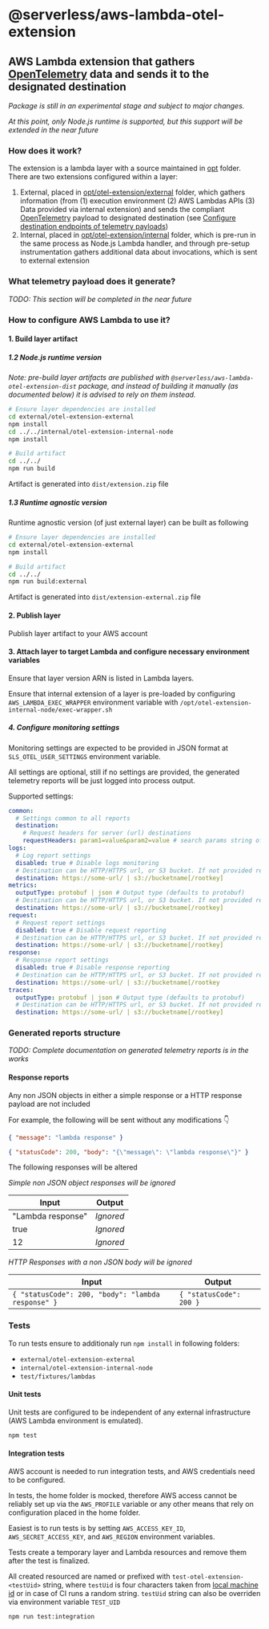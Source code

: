 # @serverless/aws-lambda-otel-extension

## AWS Lambda extension that gathers [OpenTelemetry](https://opentelemetry.io/) data and sends it to the designated destination

_Package is still in an experimental stage and subject to major changes._

_At this point, only Node.js runtime is supported, but this support will be extended in the near future_

### How does it work?

The extension is a lambda layer with a source maintained in [opt](opt) folder. There are two extensions configured within a layer:

1. External, placed in [opt/otel-extension/external](opt/otel-extension/external) folder, which gathers information (from (1) execution environment (2) AWS Lambdas APIs (3) Data provided via internal extension) and sends the compliant [OpenTelemetry](https://opentelemetry.io/) payload to designated destination (see [Configure destination endpoints of telemetry payloads](#configure-destination-endpoints-of-telemetry-payloads))
2. Internal, placed in [opt/otel-extension/internal](opt/otel-extension/internal) folder, which is pre-run in the same process as Node.js Lambda handler, and through pre-setup instrumentation gathers additional data about invocations, which is sent to external extension

### What telemetry payload does it generate?

_TODO: This section will be completed in the near future_

### How to configure AWS Lambda to use it?

#### 1. Build layer artifact

##### 1.2 Node.js runtime version

_Note: pre-build layer artifacts are published with `@serverless/aws-lambda-otel-extension-dist` package, and instead of building it manually (as documented below) it is advised to rely on them instead._

```sh
# Ensure layer dependencies are installed
cd external/otel-extension-external
npm install
cd ../../internal/otel-extension-internal-node
npm install

# Build artifact
cd ../../
npm run build
```

Artifact is generated into `dist/extension.zip` file

##### 1.3 Runtime agnostic version

Runtime agnostic version (of just external layer) can be built as following

```sh
# Ensure layer dependencies are installed
cd external/otel-extension-external
npm install

# Build artifact
cd ../../
npm run build:external
```

Artifact is generated into `dist/extension-external.zip` file

#### 2. Publish layer

Publish layer artifact to your AWS account

#### 3. Attach layer to target Lambda and configure necessary environment variables

Ensure that layer version ARN is listed in Lambda layers.

Ensure that internal extension of a layer is pre-loaded by configuring `AWS_LAMBDA_EXEC_WRAPPER` environment variable with `/opt/otel-extension-internal-node/exec-wrapper.sh`

##### 4. Configure monitoring settings

Monitoring settings are expected to be provided in JSON format at `SLS_OTEL_USER_SETTINGS` environment variable.

All settings are optional, still if no settings are provided, the generated telemetry reports will be just logged into process output.

Supported settings:

```yaml
common:
  # Settings common to all reports
  destination:
    # Request headers for server (url) destinations
    requestHeaders: param1=value&param2=value # search params string of headers to be added to each request
logs:
  # Log report settings
  disabled: true # Disable logs monitoring
  # Destination can be HTTP/HTTPS url, or S3 bucket. If not provided reports are written to the console
  destination: https://some-url/ | s3://bucketname[/rootkey]
metrics:
  outputType: protobuf | json # Output type (defaults to protobuf)
  # Destination can be HTTP/HTTPS url, or S3 bucket. If not provided reports are written to the console
  destination: https://some-url/ | s3://bucketname[/rootkey]
request:
  # Request report settings
  disabled: true # Disable request reporting
  # Destination can be HTTP/HTTPS url, or S3 bucket. If not provided reports are written to the console
  destination: https://some-url/ | s3://bucketname[/rootkey]
response:
  # Response report settings
  disabled: true # Disable response reporting
  # Destination can be HTTP/HTTPS url, or S3 bucket. If not provided reports are written to the console
  destination: https://some-url/ | s3://bucketname[/rootkey
traces:
  outputType: protobuf | json # Output type (defaults to protobuf)
  # Destination can be HTTP/HTTPS url, or S3 bucket. If not provided reports are written to the console
  destination: https://some-url/ | s3://bucketname[/rootkey]
```

### Generated reports structure

_TODO: Complete documentation on generated telemetry reports is in the works_

#### Response reports

Any non JSON objects in either a simple response or a HTTP response payload are not included

For example, the following will be sent without any modifications 👇

```json
{ "message": "lambda response" }
```

```json
{ "statusCode": 200, "body": "{\"message\": \"lambda response\"}" }
```

The following responses will be altered

_Simple non JSON object responses will be ignored_

| Input             | Output    |
| ----------------- | --------- |
| "Lambda response" | _Ignored_ |
| true              | _Ignored_ |
| 12                | _Ignored_ |

_HTTP Responses with a non JSON body will be ignored_

| Input                                              | Output                  |
| -------------------------------------------------- | ----------------------- |
| `{ "statusCode": 200, "body": "lambda response" }` | `{ "statusCode": 200 }` |

### Tests

To run tests ensure to additionaly run `npm install` in following folders:

- `external/otel-extension-external`
- `internal/otel-extension-internal-node`
- `test/fixtures/lambdas`

#### Unit tests

Unit tests are configured to be independent of any external infrastructure (AWS Lambda environment is emulated).

```bash
npm test
```

#### Integration tests

AWS account is needed to run integration tests, and AWS credentials need to be configured.

In tests, the home folder is mocked, therefore AWS access cannot be reliably set up via the `AWS_PROFILE` variable or any other means that rely on configuration placed in the home folder.

Easiest is to run tests is by setting `AWS_ACCESS_KEY_ID`, `AWS_SECRET_ACCESS_KEY`, and `AWS_REGION` environment variables.

Tests create a temporary layer and Lambda resources and remove them after the test is finalized.

All created resourced are named or prefixed with `test-otel-extension-<testUid>` string, where `testUid` is four characters taken from [local machine id](https://www.npmjs.com/package/node-machine-id) or in case of CI runs a random string. `testUid` string can also be overriden via environment variable `TEST_UID`

```bash
npm run test:integration
```
